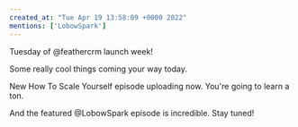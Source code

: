 ```yaml
---
created_at: "Tue Apr 19 13:58:09 +0000 2022"
mentions: ['LobowSpark']
---
```


Tuesday of @feathercrm launch week!

Some really cool things coming your way today.

New How To Scale Yourself episode uploading now. You're going to learn a ton.

And the featured @LobowSpark episode is incredible. Stay tuned!